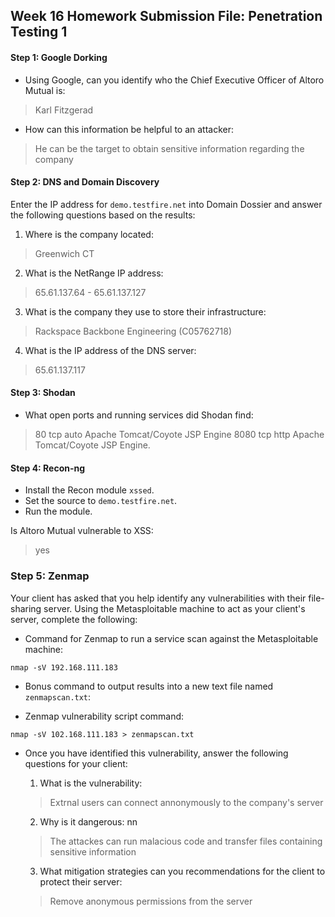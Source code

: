 ## Week 16 Homework Submission File: Penetration Testing 1

#### Step 1: Google Dorking


- Using Google, can you identify who the Chief Executive Officer of Altoro Mutual is:

> Karl Fitzgerad

- How can this information be helpful to an attacker:

> He can be the target to obtain sensitive information regarding the company


#### Step 2: DNS and Domain Discovery

Enter the IP address for `demo.testfire.net` into Domain Dossier and answer the following questions based on the results:

  1. Where is the company located: 

  > Greenwich CT

  2. What is the NetRange IP address:

  > 65.61.137.64 - 65.61.137.127

  3. What is the company they use to store their infrastructure:

  > Rackspace Backbone Engineering (C05762718)

  4. What is the IP address of the DNS server:

  > 65.61.137.117

#### Step 3: Shodan

- What open ports and running services did Shodan find:

>80 tcp auto Apache Tomcat/Coyote JSP Engine 
>8080 tcp http Apache Tomcat/Coyote JSP Engine.

#### Step 4: Recon-ng

- Install the Recon module `xssed`. 
- Set the source to `demo.testfire.net`. 
- Run the module. 

Is Altoro Mutual vulnerable to XSS:
>yes

### Step 5: Zenmap

Your client has asked that you help identify any vulnerabilities with their file-sharing server. Using the Metasploitable machine to act as your client's server, complete the following:

- Command for Zenmap to run a service scan against the Metasploitable machine: 

 `nmap -sV 192.168.111.183`
 
- Bonus command to output results into a new text file named `zenmapscan.txt`:

- Zenmap vulnerability script command: 

`nmap -sV 102.168.111.183 > zenmapscan.txt`

- Once you have identified this vulnerability, answer the following questions for your client:
  1. What is the vulnerability:

  > Extrnal users can connect annonymously to the company's server

  2. Why is it dangerous:
nn
  > The attackes can run malacious code and transfer files containing sensitive information

  3. What mitigation strategies can you recommendations for the client to protect their server:

  > Remove anonymous permissions from the server
